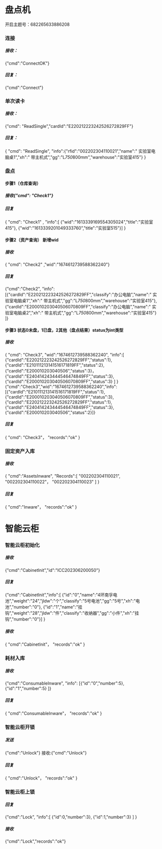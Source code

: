 # 盘点机
开启主题号：682265633886208
### 连接
##### 接收：
{"cmd":"ConnectOK"}
##### 回复：
{"cmd":"Connect"}
### 单次读卡
##### 接收：
{"cmd": "ReadSingle","cardId":"E220212223242526272829FF"}
##### 回复：
{
"cmd": "ReadSingle",
"info":{"rfid":"002202304110021","name":" 实验室电脑桌1","xh":" 带主机式","gg":"L*750*800mm","warehouse":"实验室415"}
}

### 盘点
#### 步骤1（仓库查询）
##### 接收{"cmd": "Check1"}
##### 回复
{
"cmd": "Check1" ,
"info":[
{"wid":"1613339169554305024","title":"实验室415"},
{"wid":"1613339201049333760","title":"实验室515"}]
}
#### 步骤2（资产查询） 新增wid
##### 接收
{ "cmd": "Check2" ,"wid":"1674612739588362240"}
##### 回复
{"cmd":"Check2",
"info":[{"cardId":"E220212223242526272829FF","classify":"办公电脑","name":" 实验室电脑桌1","xh":" 带主机式","gg":"L*750*800mm","warehouse":"实验室415"},{"cardId":"E200010203040506070809FF","classify":"办公电脑","name":" 实验室电脑桌2","xh":" 带主机式","gg":"L*750*800mm","warehouse":"实验室415"}
]}
#### 步骤3 状态0未盘，1已盘，2其他（盘点结果）status为int类型
##### 接收
{
"cmd": "Check3",
"wid":"1674612739588362240", 
"info":[
{"cardId":"E220212223242526272829FF","status":1},
{"cardId":"E210111213141516171819FF","status":2},
{"cardId":"E200010203040506","status":3}，
{"cardId":"E240414243444546474849FF","status":3},
{"cardId":"E200010203040506070809FF","status":3}
]
}
{"cmd":"Check3","wid":"1674612739588362240","info":[{"cardId":"E210111213141516171819FF","status":1},{"cardId":"E200010203040506070809FF","status":3},{"cardId":"E220212223242526272829FF","status":1},{"cardId":"E240414243444546474849FF","status":3},{"cardId":"E200010203040506","status":2}]}
##### 回复
{
"cmd": "Check3"，
"records":"ok"
}

### 固定资产入库
##### 接收
{
"cmd":"AssetsInware",
"Records":[
"002202304110021",
"002202304110022"，
"002202304110023"
]
}
##### 回复
{
"cmd":"Inware"，
"records":"ok"
}
# 智能云柜
### 智能云柜初始化
##### 接收
{"cmd":"CabinetInit","id":"ICC202306200050"}
##### 回复
{"cmd":"CabinetInit","info":[
{"id":"0","name":"4环南孚电池","weight":"24","jldw":"个","classify":"5号电池","gg":"5号","xh":"电池","number":"0"},
{"id":"1","name":"挂钩","weight":"28","jldw":"件","classify":"收纳器","gg":"小件","xh":"挂钩","number":"0"}]
}
##### 接收
{
"cmd":"CabinetInit"，
"records":"ok"
}
### 耗材入库
##### 接收
{"cmd":"ConsumableInware",
"info":
[{"id":"0","number":5},
{"id":"1","number":5}
]}
##### 回复
{
"cmd":"ConsumableInware"，
"records":"ok"
}
### 智能云柜开锁
##### 发送
{"cmd":"Unlock"}
接收:{"cmd":"Unlock"}
##### 回复
{
"cmd":"Unlock"，
"records":"ok"
}
### 智能云柜上锁
##### 回复
{"cmd":"Lock",
"info":[
{"id":0,"number":3},
{"id":1,"number":3}
]
}
##### 接收
{"cmd":"Lock","records":"ok"}





